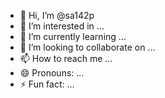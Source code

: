 - 👋 Hi, I’m @sa142p
- 👀 I’m interested in ...
- 🌱 I’m currently learning ...
- 💞️ I’m looking to collaborate on ...
- 📫 How to reach me ...
- 😄 Pronouns: ...
- ⚡ Fun fact: ...

<!---
sa142p/sa142p is a ✨ special ✨ repository because its `README.md` (this file) appears on your GitHub profile.
You can click the Preview link to take a look at your changes.
--->
